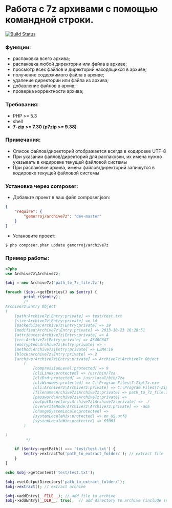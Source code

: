 # Работа с 7z архивами с помощью командной строки.

[![Build Status](https://secure.travis-ci.org/Gemorroj/Archive7z.png?branch=master)](https://travis-ci.org/Gemorroj/Archive7z)


### Функции:

- распаковка всего архива;
- распаковка любой директории или файла в архиве;
- просмотр всех файлов и директорий находящихся в архиве;
- получение содержимого файла в архиве;
- удаление директории или файла из архива;
- добавление файлов в архив;
- проверка корректности архива;


### Требования:

- PHP >= 5.3
- shell
- **7-zip >= 7.30 (p7zip >= 9.38)**


### Примечания:

 - Список файлов/директорий отображается всегда в кодировке UTF-8
 - При указании файлов/директорий для распаковки, их имена нужно указывать в кидировке текущей файловой системы
 - При распаковке архива, имена файлов/директорий запишутся в кодировке текущей файловой системы


### Установка через composer:

- Добавьте проект в ваш файл composer.json:

```json
{
    "require": {
        "gemorroj/archive7z": "dev-master"
    }
}
```
- Установите проект:

```bash
$ php composer.phar update gemorroj/archive7z
```


### Пример работы:

```php
<?php
use Archive7z\Archive7z;

$obj = new Archive7z('path_to_7z_file.7z');

foreach ($obj->getEntries() as $entry) {
        print_r($entry);
        /*
Archive7z\Entry Object
(
    [path:Archive7z\Entry:private] => test/test.txt
    [size:Archive7z\Entry:private] => 14
    [packedSize:Archive7z\Entry:private] => 19
    [modified:Archive7z\Entry:private] => 2013-10-23 16:28:51
    [attributes:Archive7z\Entry:private] => A
    [crc:Archive7z\Entry:private] => A346C3A7
    [encrypted:Archive7z\Entry:private] => -
    [method:Archive7z\Entry:private] => LZMA:16
    [block:Archive7z\Entry:private] => 2
    [archive:Archive7z\Entry:private] => Archive7z\Archive7z Object
        (
            [compressionLevel:protected] => 9
            [cliLinux:protected] => /usr/bin/7za
            [cliBsd:protected] => /usr/local/bin/7za
            [cliWindows:protected] => C:\Program Files\7-Zip\7z.exe
            [cli:Archive7z\Archive7z:private] => C:\Program Files\7-Zip\7z.exe
            [filename:Archive7z\Archive7z:private] => path_to_7z_file.7z
            [password:Archive7z\Archive7z:private] => 
            [outputDirectory:Archive7z\Archive7z:private] => ./
            [overwriteMode:Archive7z\Archive7z:private] => -aoa
            [changeSystemLocale:protected] => 
            [systemLocaleNix:protected] => en_US.utf8
            [systemLocaleWin:protected] => 65001
        )

)
         */

    if ($entry->getPath() === 'test/test.txt') {
        $entry->extractTo('path_to_extract_folder/'); // extract file
    }
}

echo $obj->getContent('test/test.txt');

$obj->setOutputDirectory('path_to_extract_folder/');
$obj->extract(); // extract archive

$obj->addEntry(__FILE__); // add file to archive
$obj->addEntry(__DIR__, true);  // add directory to archive (include subfolders)
```
